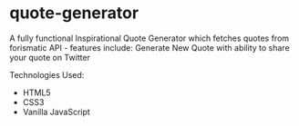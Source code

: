 # quote-generator

A fully functional Inspirational Quote Generator which fetches quotes from forismatic API - features include: Generate New Quote with ability to share your quote on Twitter 

Technologies Used: 
+ HTML5 
+ CSS3
+ Vanilla JavaScript 

